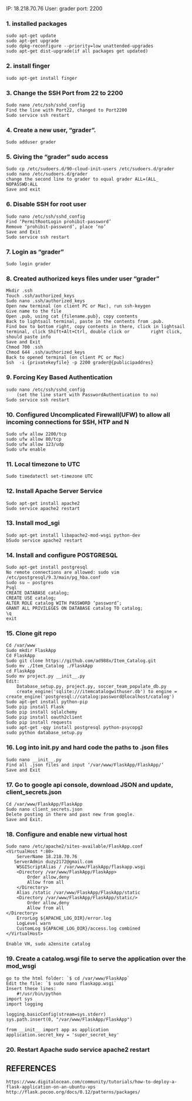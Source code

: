 IP: 18.218.70.76 User: grader port: 2200

### 1.	installed packages
	sudo apt-get update 
	sudo apt-get upgrade
	sudo dpkg-reconfigure --priority=low unattended-upgrades
	sudo apt-get dist-upgrade(if all packages get updated)
### 2.	install finger
	sudo apt-get install finger
### 3.	Change the SSH Port from 22 to 2200
	Sudo nano /etc/ssh/sshd_config
	Find the line with Port22, changed to Port2200
	Sudo service ssh restart
### 4.	Create a new user, “grader”.
	Sudo adduser grader
### 5.	Giving the “grader” sudo access
	Sudo cp /etc/sudoers.d/90-cloud-init-users /etc/sudoers.d/grader
	sudo nano /etc/sudoers.d/grader
	change the second line to grader to equal grader ALL=(ALL_ NOPASSWD:ALL
	Save and exit
### 6.	Disable SSH for root user
	Sudo nano /etc/ssh/sshd_config
	Find ‘PermitRootLogin prohibit-password’
	Remove ‘prohibit-password’, place ‘no’
	Save and Exit
	Sudo service ssh restart
### 7.	Login as “grader”
	Sudo login grader
### 8.	Created authorized keys files under user “grader”
	Mkdir .ssh
	Touch .ssh/authorized_keys
	Sudo nano .ssh/authorized_keys
	Open new terminal (on client PC or Mac), run ssh-keygen
	Give name to the file
	Open .pub, using cat {filename.pub}, copy contents
	Back to lightsail terminal, paste in the contents from .pub.
	Find box to bottom right, copy contents in there, click in lightsail terminal, click Shift+Alt+Ctrl, double click or 		right click, should paste info
	Save and Exit
	Chmod 700 .ssh
	Chmod 644 .ssh/authorized_keys
	Back to opened terminal (on client PC or Mac)
	Ssh  -i {privatekeyfile} -p 2200 grader@{publicipaddres} 
### 9.	Forcing Key Based Authentication 
	sudo nano /etc/ssh/sshd_config 
		(set the line start with PasswordAuthentication to no)
	Sudo service ssh restart
### 10.	Configured Uncomplicated Firewall(UFW) to allow all incoming connections for SSH, HTP and N
	Sudo ufw allow 2200/tcp
	sudo ufw allow 80/tcp	
	Sudo ufw allow 123/udp
	Sudo ufw enable
### 11.	 Local timezone to UTC
	Sudo timedatectl set-timezone UTC
### 12.	 Install Apache Server Service
	Sudo apt-get install apache2
	Sudo service apache2 restart
### 13.	 Install mod_sgi
	Sudo apt-get install libapache2-mod-wsgi python-dev
	bSudo service apache2 restart
### 14.	Install and configure POSTGRESQL
	Sudo apt-get install postgresql
	No remote connections are allowed: sudo vim /etc/postgresql/9.3/main/pg_hba.conf
	Sudo su – postgres
	Psql
	CREATE DATABASE catalog;
	CREATE USE catalog;
	ALTER ROLE catalog WITH PASSWORD ‘password’;
	GRANT ALL PRIVILEGES ON DATABASE catalog TO catalog;
	\q
	exit
### 15.	 Clone git repo
	Cd /var/www
	Sudo mkdir FlaskApp
	Cd FlaskApp
	Sudo git clone https://github.com/ad988x/Item_Catalog.git
	Sudo mv ./Item_Catalog ./FlaskApp
	cd FlaskApp
	Sudo mv project.py __init__.py
	Edit:
		Database_setup.py, project.py, soccer_team_populate_db.py 
		create_engine('sqlite:///itemcatalogwithuser.db') to engine =  		create_engine('postgresql://catalog:password@localhost/catalog')
	Sudo apt-get install python-pip
	Sudo pip install Flask
	Sudo pip install sqlalchemy
	Sudo pip install oauth2client
	Sudo pip install requests
	sudo apt-get -qqy install postgresql python-psycopg2
	sudo python database_setup.py
	
### 16. Log into __init__.py and hard code the paths to .json files
	Sudo nano __init__.py
	Find all .json files and input ‘/var/www/FlaskApp/FlaskApp/’
	Save and Exit
	
### 17. Go to google api console, download JSON and update, client_secrets.json
	Cd /var/www/FlaskApp/FlaskApp
	Sudo nano client_secrets.json
	Delete posting in there and past new from google.
	Save and Exit.
	
### 18.	Configure and enable new virtual host 
	Sudo nano /etc/apache2/sites-available/FlaskApp.conf
	<VirtualHost *:80>
	    ServerName 18.218.70.76
	   ServerAdmin duzy2172@gmail.com	    	    
	    WSGIScriptAlias / /var/www/FlaskApp/flaskapp.wsgi
	    <Directory /var/www/FlaskApp/FlaskApp>
	        Order allow,deny
	        Allow from all
	    </Directory>
	    Alias /static /var/www/FlaskApp/FlaskApp/static
	    <Directory /var/www/FlaskApp/FlaskApp/static/>
	        Order allow,deny
	        Allow from all
   	</Directory>
	    ErrorLog ${APACHE_LOG_DIR}/error.log
	    LogLevel warn
	    CustomLog ${APACHE_LOG_DIR}/access.log combined
	</VirtualHost>

	Enable VH, sudo a2ensite catalog
	
### 19. Create a catalog.wsgi file to serve the application over the mod_wsgi
	go to the html folder: `$ cd /var/www/FlaskApp`
	Edit the file: `$ sudo nano flaskapp.wsgi`
	Insert these lines:
     	#!/usr/bin/python
	import sys
   	import logging
	
   	logging.basicConfig(stream=sys.stderr)
   	sys.path.insert(0, "/var/www/FlaskApp/FlaskApp")
	
   	from __init__ import app as application
	application.secret_key = 'super_secret_key'
		
### 20.	Restart Apache sudo service apache2 restart

## REFERENCES
	https://www.digitalocean.com/community/tutorials/how-to-deploy-a-flask-application-on-an-ubuntu-vps
 	http://flask.pocoo.org/docs/0.12/patterns/packages/



